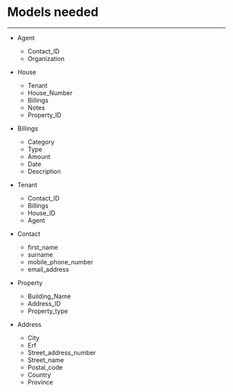 # Models needed

--------------------------------------------------------------------------------

- Agent
  - Contact_ID
  - Organization


- House
  - Tenant
  - House_Number
  - Billings
  - Notes
  - Property_ID


- Billings  
  - Category
  - Type
  - Amount
  - Date
  - Description


- Tenant
  - Contact_ID
  - Billings
  - House_ID
  - Agent


- Contact
  - first_name
  - surname
  - mobile_phone_number
  - email_address


- Property
  - Building_Name
  - Address_ID
  - Property_type


- Address
  - City
  - Erf
  - Street_address_number
  - Street_name
  - Postal_code
  - Country
  - Province
